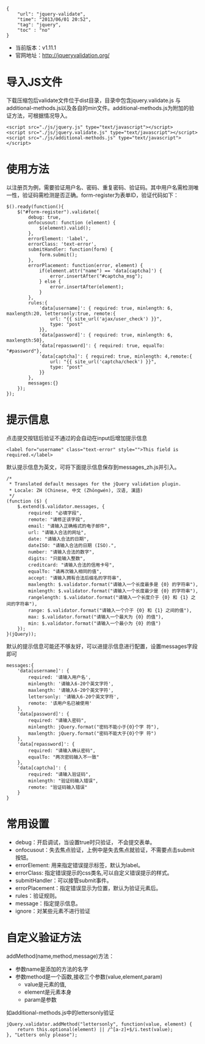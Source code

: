 ```
{
    "url": "jquery-validate",
    "time": "2013/06/01 20:52",
    "tag": "jquery",
    "toc" : "no"
}
```

- 当前版本：v1.11.1
- 官网地址：http://jqueryvalidation.org/

# 导入JS文件
下载压缩包后validate文件位于dist目录，目录中包含jquery.validate.js 与 additional-methods.js以及各自的min文件。additional-methods.js为附加的验证方法，可根据情况导入。
```
<script src="./js/jquery.js" type="text/javascript"></script>
<script src="./js/jquery.validate.js" type="text/javascript"></script>
<script src="./js/additional-methods.js" type="text/javascript"></script>
```

# 使用方法
以注册页为例，需要验证用户名、密码、重复密码、验证码。其中用户名需检测唯一性，验证码需检测是否正确。form-register为表单ID，验证代码如下：
```
$().ready(function(){
    $("#form-register").validate({
        debug: true,
        onfocusout: function (element) {
            $(element).valid();
        },
        errorElement: 'label',
        errorClass: 'text-error',
        submitHandler: function(form) {
            form.submit(); 
        },
        errorPlacement: function(error, element) {
            if(element.attr("name") == 'data[captcha]') {
                error.insertAfter("#captcha_msg");
            } else {
                error.insertAfter(element);
            }
        },
        rules:{
            'data[username]': { required: true, minlength: 6, maxlength:20, lettersonly:true, remote:{
                url: "{{ site_url('ajax/user_check') }}",
                type: "post"
            }},
            'data[password]': { required: true, minlength: 6, maxlength:50},
            'data[repassword]': { required: true, equalTo: "#password"},
            'data[captcha]': { required: true, minlength: 4,remote:{
                url: "{{ site_url('captcha/check') }}",
                type: "post"
            }}
        },
        messages:{}
    });
});
```

# 提示信息
点击提交按钮后验证不通过的会自动在input后增加提示信息
```
<label for="username" class="text-error" style="">This field is required.</label>
```
默认提示信息为英文，可将下面提示信息保存到messages_zh.js并引入。
```
/*
 * Translated default messages for the jQuery validation plugin.
 * Locale: ZH (Chinese, 中文 (Zhōngwén), 汉语, 漢語)
 */
(function ($) {
    $.extend($.validator.messages, {
        required: "必填字段",
        remote: "请修正该字段",
        email: "请输入正确格式的电子邮件",
        url: "请输入合法的网址",
        date: "请输入合法的日期",
        dateISO: "请输入合法的日期 (ISO).",
        number: "请输入合法的数字",
        digits: "只能输入整数",
        creditcard: "请输入合法的信用卡号",
        equalTo: "请再次输入相同的值",
        accept: "请输入拥有合法后缀名的字符串",
        maxlength: $.validator.format("请输入一个长度最多是 {0} 的字符串"),
        minlength: $.validator.format("请输入一个长度最少是 {0} 的字符串"),
        rangelength: $.validator.format("请输入一个长度介于 {0} 和 {1} 之间的字符串"),
        range: $.validator.format("请输入一个介于 {0} 和 {1} 之间的值"),
        max: $.validator.format("请输入一个最大为 {0} 的值"),
        min: $.validator.format("请输入一个最小为 {0} 的值")
    });
}(jQuery));
```
默认的提示信息可能还不够友好，可以进提示信息进行配置，设置messages字段即可
```
messages:{
    'data[username]': {
        required: '请输入用户名',
        minlength: '请输入6-20个英文字符',
        maxlength: '请输入6-20个英文字符',
        lettersonly: '请输入6-20个英文字符',
        remote: '该用户名已被使用'
    },
    'data[password]': {
        required: "请输入密码",
        minlength: jQuery.format("密码不能小于{0}个字 符"),
        maxlength: jQuery.format("密码不能大于{0}个字 符")
    },
    'data[repassword]': {
        required: "请输入确认密码",
        equalTo: "两次密码输入不一致"
    },
    'data[captcha]': {
        required: "请输入验证码",
        minlength: "验证码输入错误",
        remote: "验证码输入错误"
    }
}
```

# 常用设置
- debug：开启调试，当设置true时只验证， 不会提交表单。
- onfocusout：失去焦点验证，上例中是失去焦点就验证，不需要点击submit按钮。
- errorElement: 用来指定错误提示标签，默认为label。
- errorClass: 指定错误提示的css类名,可以自定义错误提示的样式。
- submitHandler：可以接管submit事件。
- errorPlacement：指定错误显示为位置，默认为验证元素后。
- rules：验证规则。
- message：指定提示信息。
- ignore：对某些元素不进行验证

# 自定义验证方法
addMethod(name,method,message)方法：

- 参数name是添加的方法的名字
- 参数method是一个函数,接收三个参数(value,element,param)
    - value是元素的值,
    - element是元素本身
    - param是参数

如additional-methods.js中的lettersonly验证
```
jQuery.validator.addMethod("lettersonly", function(value, element) {
    return this.optional(element) || /^[a-z]+$/i.test(value);
}, "Letters only please");
```